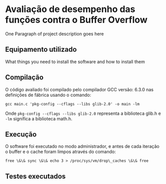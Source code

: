 # Avaliação de desempenho das funções contra o Buffer Overflow

One Paragraph of project description goes here

## Equipamento utilizado

What things you need to install the software and how to install them

## Compilação

O código avaliado foi compilado pelo compilador GCC versão: 6.3.0 nas definições de fábrica usando o comando:

```
gcc main.c 'pkg-config --cflags --libs glib-2.0' -o main -lm
```

Onde ```pkg-config --cflags --libs glib-2.0``` representa a biblioteca glib.h e ```-lm``` significa a biblioteca math.h. 

## Execução

O software foi executado no modo administrador, e antes de cada iteração o buffer e o cache foram limpos através do comando: 

```
free \&\& sync \&\& echo 3 > /proc/sys/vm/drop\_caches \&\& free
```

## Testes executados
